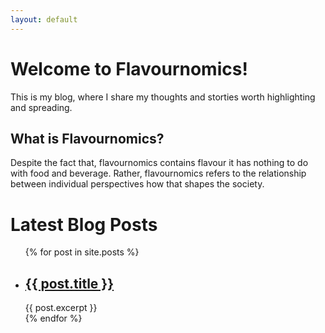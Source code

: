 ```yaml
---
layout: default
---
```


# Welcome to Flavournomics!
This is my blog, where I share my thoughts and storties worth highlighting and spreading.
## What is Flavournomics?
Despite the fact that, flavournomics contains flavour it has nothing to do with food and beverage. Rather, flavournomics refers to the relationship between individual perspectives how that shapes the society.

# Latest Blog Posts

<ul>
  {% for post in site.posts %}
    <li>
      <h2><a href="{{ post.url }}">{{ post.title }}</a></h2>
      {{ post.excerpt }}
    </li>
  {% endfor %}
</ul>